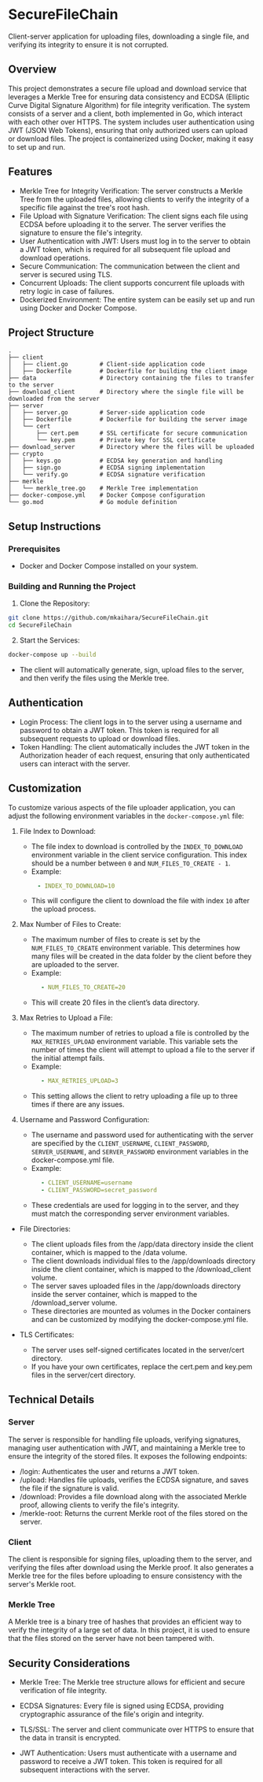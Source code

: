 # SecureFileChain
Client-server application for uploading files, downloading a single file, and verifying its integrity to ensure it is not corrupted.

## Overview
This project demonstrates a secure file upload and download service that leverages a Merkle Tree for ensuring data consistency and ECDSA (Elliptic Curve Digital Signature Algorithm) for file integrity verification. The system consists of a server and a client, both implemented in Go, which interact with each other over HTTPS. The system includes user authentication using JWT (JSON Web Tokens), ensuring that only authorized users can upload or download files. The project is containerized using Docker, making it easy to set up and run.

## Features
* Merkle Tree for Integrity Verification: The server constructs a Merkle Tree from the uploaded files, allowing clients to verify the integrity of a specific file against the tree's root hash.
* File Upload with Signature Verification: The client signs each file using ECDSA before uploading it to the server. The server verifies the signature to ensure the file's integrity.
* User Authentication with JWT: Users must log in to the server to obtain a JWT token, which is required for all subsequent file upload and download operations.
* Secure Communication: The communication between the client and server is secured using TLS.
* Concurrent Uploads: The client supports concurrent file uploads with retry logic in case of failures.
* Dockerized Environment: The entire system can be easily set up and run using Docker and Docker Compose.

## Project Structure
```
.
├── client
│   ├── client.go         # Client-side application code
│   ├── Dockerfile        # Dockerfile for building the client image  
├── data                  # Directory containing the files to transfer to the server
├── download_client       # Directory where the single file will be downloaded from the server
├── server
│   ├── server.go         # Server-side application code
│   ├── Dockerfile        # Dockerfile for building the server image
│   └── cert
│       ├── cert.pem      # SSL certificate for secure communication
│       └── key.pem       # Private key for SSL certificate
├── download_server       # Directory where the files will be uploaded
├── crypto
│   ├── keys.go           # ECDSA key generation and handling
│   ├── sign.go           # ECDSA signing implementation
│   └── verify.go         # ECDSA signature verification
├── merkle
│   └── merkle_tree.go    # Merkle Tree implementation
├── docker-compose.yml    # Docker Compose configuration
└── go.mod                # Go module definition
```

## Setup Instructions
### Prerequisites

* Docker and Docker Compose installed on your system.

### Building and Running the Project

1. Clone the Repository:
```bash
git clone https://github.com/mkaihara/SecureFileChain.git
cd SecureFileChain
```   
2. Start the Services:
```bash
docker-compose up --build
```
* The client will automatically generate, sign, upload files to the server, and then verify the files using the Merkle tree.

## Authentication
* Login Process: The client logs in to the server using a username and password to obtain a JWT token. This token is required for all subsequent requests to upload or download files.
* Token Handling: The client automatically includes the JWT token in the Authorization header of each request, ensuring that only authenticated users can interact with the server.

## Customization
To customize various aspects of the file uploader application, you can adjust the following environment variables in the `docker-compose.yml` file:

1. File Index to Download:

    * The file index to download is controlled by the `INDEX_TO_DOWNLOAD` environment variable in the client service configuration. This index should be a number between `0` and `NUM_FILES_TO_CREATE - 1`.
    * Example:
    ```yaml
         - INDEX_TO_DOWNLOAD=10
    ```
    * This will configure the client to download the file with index `10` after the upload process.
  
2. Max Number of Files to Create:

   * The maximum number of files to create is set by the `NUM_FILES_TO_CREATE` environment variable. This determines how many files will be created in the data folder by the client before they are uploaded to the server.
   * Example:
   ```yaml
         - NUM_FILES_TO_CREATE=20
   ```
   * This will create 20 files in the client’s data directory.
  
3. Max Retries to Upload a File:

   * The maximum number of retries to upload a file is controlled by the `MAX_RETRIES_UPLOAD` environment variable. This variable sets the number of times the client will attempt to upload a file to the server if the initial attempt fails.
   * Example:
   ```yaml
         - MAX_RETRIES_UPLOAD=3
   ```
   * This setting allows the client to retry uploading a file up to three times if there are any issues.

4. Username and Password Configuration:

   * The username and password used for authenticating with the server are specified by the `CLIENT_USERNAME`, `CLIENT_PASSWORD`, `SERVER_USERNAME`, and `SERVER_PASSWORD` environment variables in the docker-compose.yml file.
   * Example:
   ```yaml
         - CLIENT_USERNAME=username
         - CLIENT_PASSWORD=secret_password
   ```
   * These credentials are used for logging in to the server, and they must match the corresponding server environment variables.

* File Directories:

  * The client uploads files from the /app/data directory inside the client container, which is mapped to the /data volume.
  * The client downloads individual files to the /app/downloads directory inside the client container, which is mapped to the /download_client volume.
  * The server saves uploaded files in the /app/downloads directory inside the server container, which is mapped to the /download_server volume.
  * These directories are mounted as volumes in the Docker containers and can be customized by modifying the docker-compose.yml file.

* TLS Certificates:

  * The server uses self-signed certificates located in the server/cert directory.
  * If you have your own certificates, replace the cert.pem and key.pem files in the server/cert directory.
    
## Technical Details
### Server

The server is responsible for handling file uploads, verifying signatures, managing user authentication with JWT, and maintaining a Merkle tree to ensure the integrity of the stored files. It exposes the following endpoints:

* /login: Authenticates the user and returns a JWT token.
* /upload: Handles file uploads, verifies the ECDSA signature, and saves the file if the signature is valid.
* /download: Provides a file download along with the associated Merkle proof, allowing clients to verify the file's integrity.
* /merkle-root: Returns the current Merkle root of the files stored on the server.

### Client

The client is responsible for signing files, uploading them to the server, and verifying the files after download using the Merkle proof. It also generates a Merkle tree for the files before uploading to ensure consistency with the server's Merkle root.

### Merkle Tree
A Merkle tree is a binary tree of hashes that provides an efficient way to verify the integrity of a large set of data. In this project, it is used to ensure that the files stored on the server have not been tampered with.

## Security Considerations

* Merkle Tree: The Merkle tree structure allows for efficient and secure verification of file integrity.

* ECDSA Signatures: Every file is signed using ECDSA, providing cryptographic assurance of the file's origin and integrity.

* TLS/SSL: The server and client communicate over HTTPS to ensure that the data in transit is encrypted.

* JWT Authentication: Users must authenticate with a username and password to receive a JWT token. This token is required for all subsequent interactions with the server.


  
